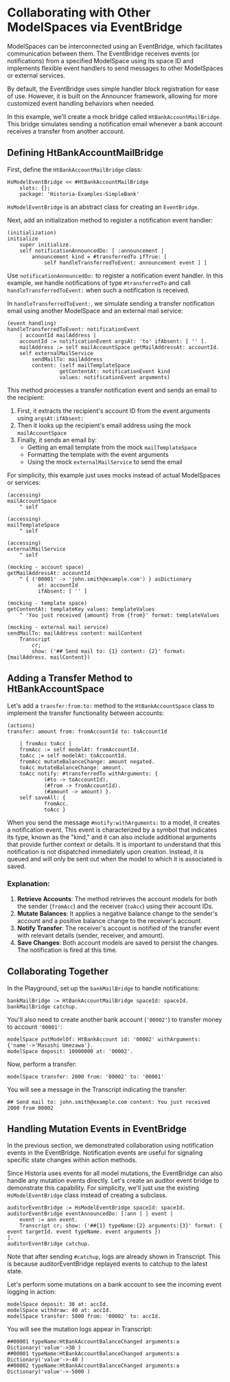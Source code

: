 # Collaborating with Other ModelSpaces via EventBridge

ModelSpaces can be interconnected using an EventBridge, which facilitates communication between them. The EventBridge receives events (or notifications) from a specified ModelSpace using its space ID and implements flexible event handlers to send messages to other ModelSpaces or external services.

By default, the EventBridge uses simple handler block registration for ease of use. However, it is built on the Announcer framework, allowing for more customized event handling behaviors when needed.

In this example, we'll create a mock bridge called `HtBankAccountMailBridge`. This bridge simulates sending a notification email whenever a bank account receives a transfer from another account.

## Defining HtBankAccountMailBridge

First, define the `HtBankAccountMailBridge` class:

```Smalltalk
HsModelEventBridge << #HtBankAccountMailBridge
    slots: {};
    package: 'Historia-Examples-SimpleBank'
```

`HsModelEventBridge` is an abstract class for creating an `EventBridge`.

Next, add an initialization method to register a notification event handler:

```Smalltalk
(initialization)
initialize
    super initialize.
    self notificationAnnouncedDo: [ :announcement |
        announcement kind = #transferredTo ifTrue: [
            self handleTransferredToEvent: announcement event ] ]
```

Use `notificationAnnouncedDo:` to register a notification event handler. In this example, we handle notifications of type `#transferredTo` and call `handleTransferredToEvent:` when such a notification is received.

In `handleTransferredToEvent:`, we simulate sending a transfer notification email using another ModelSpace and an external mail service:

```Smalltalk
(event handling)
handleTransferredToEvent: notificationEvent
    | accountId mailAddress |
    accountId := notificationEvent argsAt: 'to' ifAbsent: [ '' ].
    mailAddress := self mailAccountSpace getMailAddressAt: accountId.
    self externalMailService
        sendMailTo: mailAddress
        content: (self mailTemplateSpace
                 getContentAt: notificationEvent kind
                 values: notificationEvent arguments)
```

This method processes a transfer notification event and sends an email to the recipient:

1. First, it extracts the recipient's account ID from the event arguments using `argsAt:ifAbsent:`
2. Then it looks up the recipient's email address using the mock `mailAccountSpace`
3. Finally, it sends an email by:
   - Getting an email template from the mock `mailTemplateSpace`
   - Formatting the template with the event arguments
   - Using the mock `externalMailService` to send the email

For simplicity, this example just uses mocks instead of actual ModelSpaces or services:

```Smalltalk
(accessing)
mailAccountSpace
    ^ self
```

```Smalltalk
(accessing)
mailTemplateSpace
    ^ self
```

```Smalltalk
(accessing)
externalMailService
    ^ self
```

```Smalltalk
(mocking - account space)
getMailAddressAt: accountId
    ^ { ('00001' -> 'john.smith@example.com') } asDictionary
          at: accountId
          ifAbsent: [ '' ]
```

```Smalltalk
(mocking - template space)
getContentAt: templateKey values: templateValues
    ^ 'You just received {amount} from {from}' format: templateValues
```

```Smalltalk
(mocking - external mail service)
sendMailTo: mailAddress content: mailContent
    Transcript
        cr;
        show: ('## Send mail to: {1} content: {2}' format: {mailAddress. mailContent})
```

## Adding a Transfer Method to HtBankAccountSpace

Let's add a `transfer:from:to:` method to the `HtBankAccountSpace` class to implement the transfer functionality between accounts:

```Smalltalk
(actions)
transfer: amount from: fromAccountId to: toAccountId

    | fromAcc toAcc |
    fromAcc := self modelAt: fromAccountId.
    toAcc := self modelAt: toAccountId.
    fromAcc mutateBalanceChange: amount negated.
    toAcc mutateBalanceChange: amount.
    toAcc notify: #transferredTo withArguments: {
            (#to -> toAccountId).
            (#from -> fromAccountId).
            (#amount -> amount) }.
    self saveAll: {
            fromAcc.
            toAcc }
```

When you send the message `#notify:withArguments:` to a model, it creates a notification event. This event is characterized by a symbol that indicates its type, known as the "kind," and it can also include additional arguments that provide further context or details. It is important to understand that this notification is not dispatched immediately upon creation. Instead, it is queued and will only be sent out when the model to which it is associated is saved.

### Explanation:

1. **Retrieve Accounts**: The method retrieves the account models for both the sender (`fromAcc`) and the receiver (`toAcc`) using their account IDs.
2. **Mutate Balances**: It applies a negative balance change to the sender's account and a positive balance change to the receiver's account.
3. **Notify Transfer**: The receiver's account is notified of the transfer event with relevant details (sender, receiver, and amount).
4. **Save Changes**: Both account models are saved to persist the changes. The notification is fired at this time.

## Collaborating Together

In the Playground, set up the `bankMailBridge` to handle notifications:

```Smalltalk
bankMailBridge := HtBankAccountMailBridge spaceId: spaceId.
bankMailBridge catchup.
```

You'll also need to create another bank account (`'00002'`) to transfer money to account `'00001'`:

```Smalltalk
modelSpace putModelOf: HtBankAccount id: '00002' withArguments: {'name'->'Masashi Umezawa'}.
modelSpace deposit: 10000000 at: '00002'.
```

Now, perform a transfer:

```Smalltalk
modelSpace transfer: 2000 from: '00002' to: '00001'
```

You will see a message in the Transcript indicating the transfer:

```
## Send mail to: john.smith@example.com content: You just received 2000 from 00002
```

## Handling Mutation Events in EventBridge

In the previous section, we demonstrated collaboration using notification events in the EventBridge. Notification events are useful for signaling specific state changes within action methods.

Since Historia uses events for all model mutations, the EventBridge can also handle any mutation events directly. Let's create an auditor event bridge to demonstrate this capability. For simplicity, we'll just use the existing `HsModelEventBridge` class instead of creating a subclass.

```Smalltalk
auditorEventBridge := HsModelEventBridge spaceId: spaceId.
auditorEventBridge eventAnnouncedDo: [:ann | | event |
    event := ann event.
    Transcript cr; show: ('##{1} typeName:{2} arguments:{3}' format: { event targetId. event typeName. event arguments })
].
auditorEventBridge catchup.
```

Note that after sending `#catchup`, logs are already shown in Transcript. This is because auditorEventBridge replayed events to catchup to the latest state.

Let's perform some mutations on a bank account to see the incoming event logging in action:

```Smalltalk
modelSpace deposit: 30 at: accId.
modelSpace withdraw: 40 at: accId.
modelSpace transfer: 5000 from: '00002' to: accId.
```

You will see the mutation logs appear in Transcript:

```
##00001 typeName:HtBankAccountBalanceChanged arguments:a Dictionary('value'->30 )
##00001 typeName:HtBankAccountBalanceChanged arguments:a Dictionary('value'->-40 )
##00002 typeName:HtBankAccountBalanceChanged arguments:a Dictionary('value'->-5000 )
```
